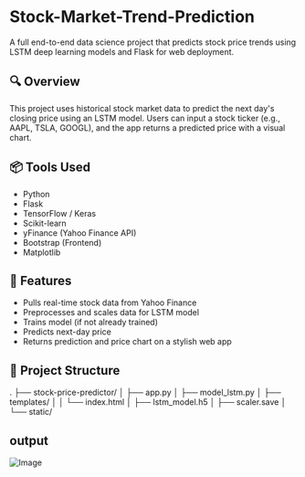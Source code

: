 # Stock-Market-Trend-Prediction

A full end-to-end data science project that predicts stock price trends using LSTM deep learning models and Flask for web deployment.

## 🔍 Overview
This project uses historical stock market data to predict the next day's closing price using an LSTM model. Users can input a stock ticker (e.g., AAPL, TSLA, GOOGL), and the app returns a predicted price with a visual chart.

## 📦 Tools Used
- Python
- Flask
- TensorFlow / Keras
- Scikit-learn
- yFinance (Yahoo Finance API)
- Bootstrap (Frontend)
- Matplotlib

## 🚀 Features
- Pulls real-time stock data from Yahoo Finance
- Preprocesses and scales data for LSTM model
- Trains model (if not already trained)
- Predicts next-day price
- Returns prediction and price chart on a stylish web app

## 📂 Project Structure
. ├── stock-price-predictor/ │ ├── app.py │ ├── model_lstm.py │ ├── templates/ │ │ └── index.html │ ├── lstm_model.h5 │ ├── scaler.save │ └── static/
## output
![Image](https://github.com/user-attachments/assets/5ef80be1-533a-43ce-85a2-888e5397232f)
